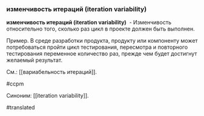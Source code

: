 ### изменчивость итераций (iteration variability)

**изменчивость итераций (iteration variability)**  - Изменчивость относительно того, сколько раз цикл в проекте должен быть выполнен.

Пример. В среде разработки продукта, продукту или компоненту может потребоваться пройти цикл тестирования, пересмотра и повторного тестирования переменное количество раз, прежде чем будет достигнут желаемый результат.

См.: [[вариабельность итераций]].

#ccpm

Синоним: [[iteration variability]].

#translated
